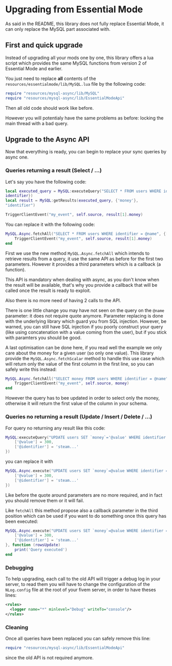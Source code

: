 # Upgrading from Essential Mode

As said in the README, this library does not fully replace Essential Mode, it can only replace the MySQL part 
associated with.

## First and quick upgrade

Instead of upgrading all your mods one by one, this library offers a lua script which 
provides the same MySQL functions from version 2 of Essential Mode and earlier.

You just need to replace **all** contents of the `resources/essentialmode/lib/MySQL.lua` file by the following code:

```lua
require "resources/mysql-async/lib/MySQL"
require "resources/mysql-async/lib/EssentialModeApi"
```

Then all old code should work like before.

However you will potentialy have the same problems as before: locking the main thread with a bad query.

## Upgrade to the Async API

Now that everything is ready, you can begin to replace your sync queries by async one.

### Queries returning a result (Select / ...)

Let's say you have the following code:

```lua
local executed_query = MySQL:executeQuery("SELECT * FROM users WHERE identifier = '@name'", {['@name'] = 
identifier})
local result = MySQL:getResults(executed_query, {'money'}, 
"identifier")

TriggerClientEvent("my_event", self.source, result[1].money)
```

You can replace it with the following code:

```lua
MySQL.Async.fetchAll("SELECT * FROM users WHERE identifier = @name", {['@name'] = identifier}, function (result)
    TriggerClientEvent("my_event", self.source, result[1].money)
end
```

First we use the new method `MySQL.Async.fetchAll` which intends to retrieve results from a query, it use the 
same API as before for the first two parameters. However it provides a third parameters which is a callback 
(a function).

This API is mandatory when dealing with async, as you don't know when the result will be available, that's 
why you provide a callback that will be called once the result is ready to exploit.

Also there is no more need of having 2 calls to the API.

There is one little change you may have not seen on the query on the `@name` parameter: it does not require 
quote anymore. Parameter replacing is done with the underlying library which guard you from SQL injection. 
However, be warned, you can still have SQL injection if you poorly construct your query (like using 
concatenation with a value coming from the user), but if you stick with paramters you should be good.

A last optimisation can be done here, if you read well the example we only care about the money for a given 
user (so only one value). This library provide the `MySQL.Async.fetchScalar` method to handle this use case 
which will return only the value of the first column in the first line, so you can safely write this instead:

```lua
MySQL.Async.fetchAll("SELECT money FROM users WHERE identifier = @name", {['@name'] = identifier}, function (money)
    TriggerClientEvent("my_event", self.source, money)
end
```

However the query has to bee updated in order to select only the money, otherwise it will return the first 
value of the column in your schema.

### Queries no returning a result (Update / Insert / Delete / ...)

For query no returning any result like this code:

```lua
MySQL:executeQuery("UPDATE users SET `money`='@value' WHERE identifier = '@identifier'", {
    ['@value'] = 300,
    ['@identifier'] = 'steam...'
})
```

you can replace it with

```lua
MySQL.Async.execute("UPDATE users SET `money`=@value WHERE identifier = @identifier", {
    ['@value'] = 300,
    ['@identifier'] = 'steam...'
})
```

Like before the quote around parameters are no more required, and in fact you should remove them or it will 
fail.

Like `fetchAll` this method propose also a callback parameter in the third position which can be used if you 
want to do something once this query has been executed:

```lua
MySQL.Async.execute("UPDATE users SET `money`=@value WHERE identifier = @identifier", {
    ['@value'] = 300,
    ['@identifier'] = 'steam...'
}, function (rowsUpdate)
    print('Query executed')
end
```

### Debugging

To help upgrading, each call to the old API will trigger a debug log in your server, to read them you will 
have to change the configuration of the `NLog.config` file at the root of your fivem server, in order to have 
theses lines:

```xml
<rules>
  <logger name="*" minlevel="Debug" writeTo="console"/>
</rules>
```

### Cleaning

Once all queries have been replaced you can safely remove this line:

```lua
require "resources/mysql-async/lib/EssentialModeApi"
```

since the old API is not required anymore.
